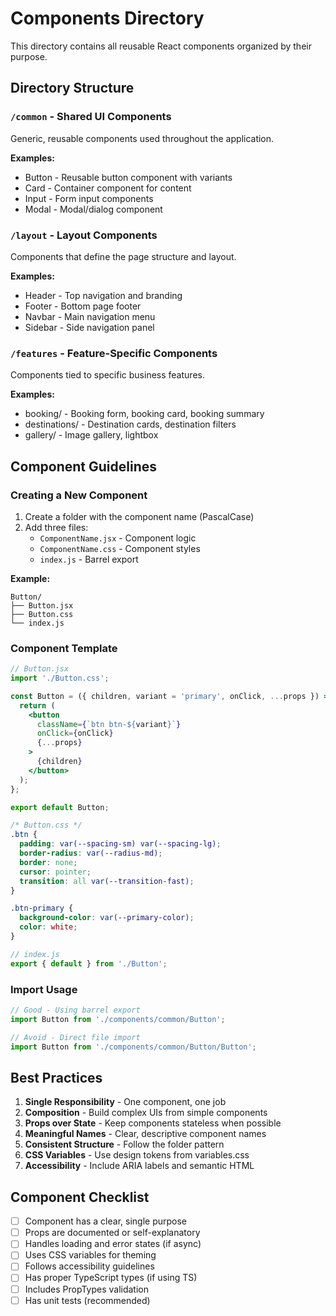 # Components Directory

This directory contains all reusable React components organized by their purpose.

## Directory Structure

### `/common` - Shared UI Components
Generic, reusable components used throughout the application.

**Examples:**
- Button - Reusable button component with variants
- Card - Container component for content
- Input - Form input components
- Modal - Modal/dialog component

### `/layout` - Layout Components
Components that define the page structure and layout.

**Examples:**
- Header - Top navigation and branding
- Footer - Bottom page footer
- Navbar - Main navigation menu
- Sidebar - Side navigation panel

### `/features` - Feature-Specific Components
Components tied to specific business features.

**Examples:**
- booking/ - Booking form, booking card, booking summary
- destinations/ - Destination cards, destination filters
- gallery/ - Image gallery, lightbox

## Component Guidelines

### Creating a New Component

1. Create a folder with the component name (PascalCase)
2. Add three files:
   - `ComponentName.jsx` - Component logic
   - `ComponentName.css` - Component styles
   - `index.js` - Barrel export

**Example:**
```
Button/
├── Button.jsx
├── Button.css
└── index.js
```

### Component Template

```jsx
// Button.jsx
import './Button.css';

const Button = ({ children, variant = 'primary', onClick, ...props }) => {
  return (
    <button
      className={`btn btn-${variant}`}
      onClick={onClick}
      {...props}
    >
      {children}
    </button>
  );
};

export default Button;
```

```css
/* Button.css */
.btn {
  padding: var(--spacing-sm) var(--spacing-lg);
  border-radius: var(--radius-md);
  border: none;
  cursor: pointer;
  transition: all var(--transition-fast);
}

.btn-primary {
  background-color: var(--primary-color);
  color: white;
}
```

```javascript
// index.js
export { default } from './Button';
```

### Import Usage

```javascript
// Good - Using barrel export
import Button from './components/common/Button';

// Avoid - Direct file import
import Button from './components/common/Button/Button';
```

## Best Practices

1. **Single Responsibility** - One component, one job
2. **Composition** - Build complex UIs from simple components
3. **Props over State** - Keep components stateless when possible
4. **Meaningful Names** - Clear, descriptive component names
5. **Consistent Structure** - Follow the folder pattern
6. **CSS Variables** - Use design tokens from variables.css
7. **Accessibility** - Include ARIA labels and semantic HTML

## Component Checklist

- [ ] Component has a clear, single purpose
- [ ] Props are documented or self-explanatory
- [ ] Handles loading and error states (if async)
- [ ] Uses CSS variables for theming
- [ ] Follows accessibility guidelines
- [ ] Has proper TypeScript types (if using TS)
- [ ] Includes PropTypes validation
- [ ] Has unit tests (recommended)
